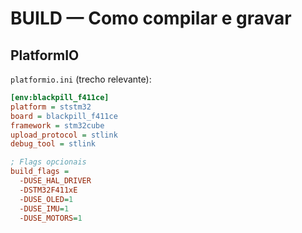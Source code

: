 # BUILD — Como compilar e gravar

## PlatformIO
`platformio.ini` (trecho relevante):
```ini
[env:blackpill_f411ce]
platform = ststm32
board = blackpill_f411ce
framework = stm32cube
upload_protocol = stlink
debug_tool = stlink

; Flags opcionais
build_flags =
  -DUSE_HAL_DRIVER
  -DSTM32F411xE
  -DUSE_OLED=1
  -DUSE_IMU=1
  -DUSE_MOTORS=1

  

